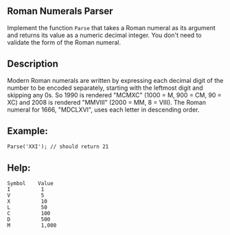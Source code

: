 ## Roman Numerals Parser
Implement the function ```Parse``` that takes a Roman numeral as its argument and returns its value as a numeric decimal integer. You don't need to validate the form of the Roman numeral.

## Description
Modern Roman numerals are written by expressing each decimal digit of the number to be encoded separately, starting with the leftmost digit and skipping any 0s. So 1990 is rendered "MCMXC" (1000 = M, 900 = CM, 90 = XC) and 2008 is rendered "MMVIII" (2000 = MM, 8 = VIII). The Roman numeral for 1666, "MDCLXVI", uses each letter in descending order.

## Example:

```Parse('XXI'); // should return 21```

## Help:
```
Symbol    Value
I          1
V          5
X          10
L          50
C          100
D          500
M          1,000